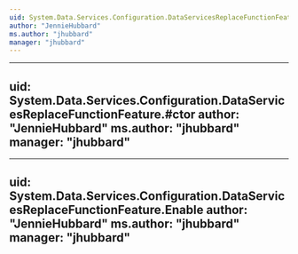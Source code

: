 ```yaml
---
uid: System.Data.Services.Configuration.DataServicesReplaceFunctionFeature
author: "JennieHubbard"
ms.author: "jhubbard"
manager: "jhubbard"
---
```


---
uid: System.Data.Services.Configuration.DataServicesReplaceFunctionFeature.#ctor
author: "JennieHubbard"
ms.author: "jhubbard"
manager: "jhubbard"
---

---
uid: System.Data.Services.Configuration.DataServicesReplaceFunctionFeature.Enable
author: "JennieHubbard"
ms.author: "jhubbard"
manager: "jhubbard"
---
